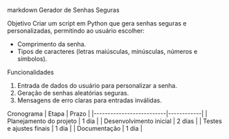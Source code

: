 markdown
 Gerador de Senhas Seguras

 Objetivo
Criar um script em Python que gera senhas seguras e personalizadas, permitindo ao usuário escolher:
- Comprimento da senha.
- Tipos de caracteres (letras maiúsculas, minúsculas, números e símbolos).

 Funcionalidades
1. Entrada de dados do usuário para personalizar a senha.
2. Geração de senhas aleatórias seguras.
3. Mensagens de erro claras para entradas inválidas.

 Cronograma
| Etapa                    | Prazo      |
|--------------------------|------------|
| Planejamento do projeto  | 1 dia      |
| Desenvolvimento inicial  | 2 dias     |
| Testes e ajustes finais  | 1 dia      |
| Documentação             | 1 dia      |

